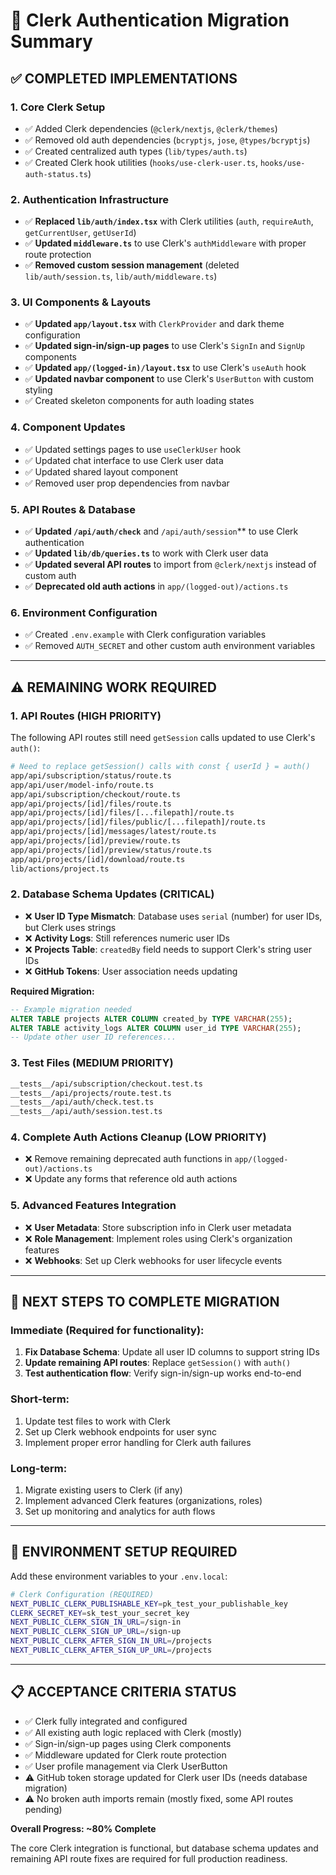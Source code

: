 # 🎯 Clerk Authentication Migration Summary

## ✅ **COMPLETED IMPLEMENTATIONS**

### 1. **Core Clerk Setup**
- ✅ Added Clerk dependencies (`@clerk/nextjs`, `@clerk/themes`)
- ✅ Removed old auth dependencies (`bcryptjs`, `jose`, `@types/bcryptjs`)
- ✅ Created centralized auth types (`lib/types/auth.ts`)
- ✅ Created Clerk hook utilities (`hooks/use-clerk-user.ts`, `hooks/use-auth-status.ts`)

### 2. **Authentication Infrastructure**
- ✅ **Replaced `lib/auth/index.tsx`** with Clerk utilities (`auth`, `requireAuth`, `getCurrentUser`, `getUserId`)
- ✅ **Updated `middleware.ts`** to use Clerk's `authMiddleware` with proper route protection
- ✅ **Removed custom session management** (deleted `lib/auth/session.ts`, `lib/auth/middleware.ts`)

### 3. **UI Components & Layouts**
- ✅ **Updated `app/layout.tsx`** with `ClerkProvider` and dark theme configuration
- ✅ **Updated sign-in/sign-up pages** to use Clerk's `SignIn` and `SignUp` components
- ✅ **Updated `app/(logged-in)/layout.tsx`** to use Clerk's `useAuth` hook
- ✅ **Updated navbar component** to use Clerk's `UserButton` with custom styling
- ✅ Created skeleton components for auth loading states

### 4. **Component Updates**
- ✅ Updated settings pages to use `useClerkUser` hook
- ✅ Updated chat interface to use Clerk user data
- ✅ Updated shared layout component
- ✅ Removed user prop dependencies from navbar

### 5. **API Routes & Database**
- ✅ **Updated `/api/auth/check`** and `/api/auth/session`** to use Clerk authentication
- ✅ **Updated `lib/db/queries.ts`** to work with Clerk user data
- ✅ **Updated several API routes** to import from `@clerk/nextjs` instead of custom auth
- ✅ **Deprecated old auth actions** in `app/(logged-out)/actions.ts`

### 6. **Environment Configuration**
- ✅ Created `.env.example` with Clerk configuration variables
- ✅ Removed `AUTH_SECRET` and other custom auth environment variables

---

## ⚠️ **REMAINING WORK REQUIRED**

### 1. **API Routes (HIGH PRIORITY)**
The following API routes still need `getSession` calls updated to use Clerk's `auth()`:

```bash
# Need to replace getSession() calls with const { userId } = auth()
app/api/subscription/status/route.ts
app/api/user/model-info/route.ts  
app/api/subscription/checkout/route.ts
app/api/projects/[id]/files/route.ts
app/api/projects/[id]/files/[...filepath]/route.ts
app/api/projects/[id]/files/public/[...filepath]/route.ts
app/api/projects/[id]/messages/latest/route.ts
app/api/projects/[id]/preview/route.ts
app/api/projects/[id]/preview/status/route.ts
app/api/projects/[id]/download/route.ts
lib/actions/project.ts
```

### 2. **Database Schema Updates (CRITICAL)**
- ❌ **User ID Type Mismatch**: Database uses `serial` (number) for user IDs, but Clerk uses strings
- ❌ **Activity Logs**: Still references numeric user IDs  
- ❌ **Projects Table**: `createdBy` field needs to support Clerk's string user IDs
- ❌ **GitHub Tokens**: User association needs updating

**Required Migration:**
```sql
-- Example migration needed
ALTER TABLE projects ALTER COLUMN created_by TYPE VARCHAR(255);
ALTER TABLE activity_logs ALTER COLUMN user_id TYPE VARCHAR(255);
-- Update other user ID references...
```

### 3. **Test Files (MEDIUM PRIORITY)**
```bash
__tests__/api/subscription/checkout.test.ts
__tests__/api/projects/route.test.ts  
__tests__/api/auth/check.test.ts
__tests__/api/auth/session.test.ts
```

### 4. **Complete Auth Actions Cleanup (LOW PRIORITY)**
- ❌ Remove remaining deprecated auth functions in `app/(logged-out)/actions.ts`
- ❌ Update any forms that reference old auth actions

### 5. **Advanced Features Integration**
- ❌ **User Metadata**: Store subscription info in Clerk user metadata
- ❌ **Role Management**: Implement roles using Clerk's organization features
- ❌ **Webhooks**: Set up Clerk webhooks for user lifecycle events

---

## 🚀 **NEXT STEPS TO COMPLETE MIGRATION**

### Immediate (Required for functionality):
1. **Fix Database Schema**: Update all user ID columns to support string IDs
2. **Update remaining API routes**: Replace `getSession()` with `auth()` 
3. **Test authentication flow**: Verify sign-in/sign-up works end-to-end

### Short-term:
1. Update test files to work with Clerk
2. Set up Clerk webhook endpoints for user sync
3. Implement proper error handling for Clerk auth failures

### Long-term:
1. Migrate existing users to Clerk (if any)
2. Implement advanced Clerk features (organizations, roles)
3. Set up monitoring and analytics for auth flows

---

## 🔧 **ENVIRONMENT SETUP REQUIRED**

Add these environment variables to your `.env.local`:

```bash
# Clerk Configuration (REQUIRED)
NEXT_PUBLIC_CLERK_PUBLISHABLE_KEY=pk_test_your_publishable_key
CLERK_SECRET_KEY=sk_test_your_secret_key
NEXT_PUBLIC_CLERK_SIGN_IN_URL=/sign-in
NEXT_PUBLIC_CLERK_SIGN_UP_URL=/sign-up
NEXT_PUBLIC_CLERK_AFTER_SIGN_IN_URL=/projects
NEXT_PUBLIC_CLERK_AFTER_SIGN_UP_URL=/projects
```

---

## 📋 **ACCEPTANCE CRITERIA STATUS**

- ✅ Clerk fully integrated and configured
- ✅ All existing auth logic replaced with Clerk (mostly)
- ✅ Sign-in/sign-up pages using Clerk components  
- ✅ Middleware updated for Clerk route protection
- ✅ User profile management via Clerk UserButton
- ⚠️ GitHub token storage updated for Clerk user IDs (needs database migration)
- ⚠️ No broken auth imports remain (mostly fixed, some API routes pending)

**Overall Progress: ~80% Complete**

The core Clerk integration is functional, but database schema updates and remaining API route fixes are required for full production readiness.